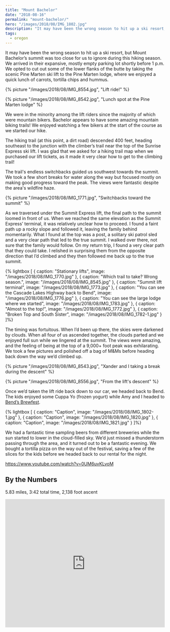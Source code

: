 ```yaml
---
title: "Mount Bachelor"
date: "2018-08-16"
permalink: "mount-bachelor/"
hero: "/images/2018/08/IMG_1802.jpg"
description: "It may have been the wrong season to hit up a ski resort, but Mount Bachelor’s summit was too close for us to ignore during this hiking season. Plus: Cuppa Yo and Bend’s Brewfest."
tags:
  - oregon
---
```


It may have been the wrong season to hit up a ski resort, but Mount Bachelor’s summit was too close for us to ignore during this hiking season. We arrived in their expansive, mostly empty parking lot shortly before 1 p.m. We opted to cut out some of the lower flanks of the butte by taking the scenic Pine Marten ski lift to the Pine Marten lodge, where we enjoyed a quick lunch of carrots, tortilla chips and hummus.

{% picture "/images/2018/08/IMG_8554.jpg", "Lift ride!" %}

{% picture "/images/2018/08/IMG_8542.jpg", "Lunch spot at the Pine Marten lodge" %}

We were in the minority among the lift riders since the majority of which were mountain bikers. Bachelor appears to have some amazing mountain biking trails! We enjoyed watching a few bikers at the start of the course as we started our hike.

The hiking trail (at this point, a dirt road) descended 400 feet, heading southeast to the junction with the climber’s trail near the top of the Sunrise Express ski lift. I was glad that we asked for a hiking trail map when we purchased our lift tickets, as it made it very clear how to get to the climbing trail!

The trail's endless switchbacks guided us southwest towards the summit. We took a few short breaks for water along the way but focused mostly on making good progress toward the peak. The views were fantastic despite the area's wildfire haze.

{% picture "/images/2018/08/IMG_1771.jpg", "Switchbacks toward the summit" %}

As we traversed under the Summit Express lift, the final path to the summit loomed in front of us. When we reached the same elevation as the Summit Express’ terminal, it was relatively unclear how to proceed. I found a faint path up a rocky slope and followed it, leaving the family behind momentarily. What I found at the top was a post, a solitary ski patrol sled and a very clear path that led to the true summit. I walked over there, not sure that the family would follow. On my return trip, I found a very clear path that they could take. I relished in surprising them from the opposite direction that I’d climbed and they then followed me back up to the true summit.

{% lightbox [
    { caption: "Stationary lifts", image: "/images/2018/08/IMG_1770.jpg" },
    { caption: "Which trail to take? Wrong season.", image: "/images/2018/08/IMG_8545.jpg" },
    { caption: "Summit lift terminal", image: "/images/2018/08/IMG_1773.jpg" },
    { caption: "You can see the Cascade Lakes Highway back to Bend", image: "/images/2018/08/IMG_1776.jpg" },
    { caption: "You can see the large lodge where we started", image: "/images/2018/08/IMG_1783.jpg" },
    { caption: "Almost to the top!", image: "/images/2018/08/IMG_1772.jpg" },
    { caption: "Broken Top and South Sister", image: "/images/2018/08/IMG_1782-1.jpg" }
]%}

The timing was fortuitous. When I’d been up there, the skies were darkened by clouds. When all four of us ascended together, the clouds parted and we enjoyed full sun while we lingered at the summit. The views were amazing, and the feeling of being at the top of a 9,000+ foot peak was exhilarating. We took a few pictures and polished off a bag of M&Ms before heading back down the way we’d climbed up.

{% picture "/images/2018/08/IMG_8543.jpg", "Xander and I taking a break during the descent" %}

{% picture "/images/2018/08/IMG_8556.jpg", "From the lift's descent" %}

Once we’d taken the lift ride back down to our car, we headed back to Bend. The kids enjoyed some Cuppa Yo (frozen yogurt) while Amy and I headed to [Bend’s Brewfest](https://bendbrewfest.com/).

{% lightbox [
    { caption: "Caption", image: "/images/2018/08/IMG_1802-1.jpg" },
    { caption: "Caption", image: "/images/2018/08/IMG_1820.jpg" },
    { caption: "Caption", image: "/images/2018/08/IMG_1821.jpg" }
]%}

We had a fantastic time sampling beers from different breweries while the sun started to lower in the cloud-filled sky. We’d just missed a thunderstorm passing through the area, and it turned out to be a fantastic evening. We bought a tortilla pizza on the way out of the festival, saving a few of the slices for the kids before we headed back to our rental for the night.

https://www.youtube.com/watch?v=0UM6uvKLvoM

## By the Numbers

5.83 miles, 3:42 total time, 2,138 foot ascent

<iframe src="https://www.strava.com/activities/1777583587/embed/d800bfa79bff2203fa1c28e88f7a8dfe26b4998e" width="100%" height="405" frameborder="0" scrolling="no"></iframe>
